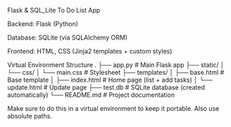 Flask & SQL_Lite
To Do List App

Backend: Flask (Python)

Database: SQLite (via SQLAlchemy ORM)

Frontend: HTML, CSS (Jinja2 templates + custom styles)


Virtual Environment Structure
.
├── app.py                 # Main Flask app
├── static/
│   └── css/
│       └── main.css       # Stylesheet
├── templates/
│   ├── base.html          # Base template
│   ├── index.html         # Home page (list + add tasks)
│   └── update.html        # Update page
├── test.db                # SQLite database (created automatically)
└── README.md              # Project documentation

Make sure to do this in a virtual environment to keep it portable. Also use absolute paths.

